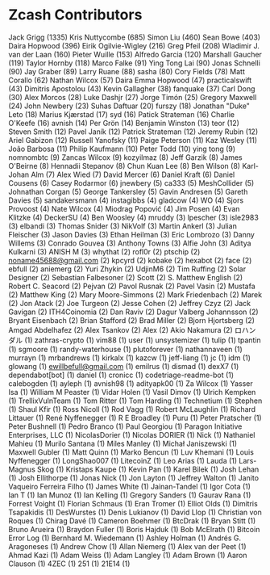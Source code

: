 Zcash Contributors
==================

Jack Grigg (1335)
Kris Nuttycombe (685)
Simon Liu (460)
Sean Bowe (403)
Daira Hopwood (396)
Eirik Ogilvie-Wigley (216)
Greg Pfeil (208)
Wladimir J. van der Laan (160)
Pieter Wuille (153)
Alfredo Garcia (120)
Marshall Gaucher (119)
Taylor Hornby (118)
Marco Falke (91)
Ying Tong Lai (90)
Jonas Schnelli (90)
Jay Graber (89)
Larry Ruane (88)
sasha (80)
Cory Fields (78)
Matt Corallo (62)
Nathan Wilcox (57)
Daira Emma Hopwood (47)
practicalswift (43)
Dimitris Apostolou (43)
Kevin Gallagher (38)
fanquake (37)
Carl Dong (30)
Alex Morcos (28)
Luke Dashjr (27)
Jorge Timón (25)
Gregory Maxwell (24)
John Newbery (23)
Suhas Daftuar (20)
furszy (18)
Jonathan "Duke" Leto (18)
Marius Kjærstad (17)
syd (16)
Patick Strateman (16)
Charlie O'Keefe (16)
avnish (14)
Per Grön (14)
Benjamin Winston (13)
teor (12)
Steven Smith (12)
Pavel Janík (12)
Patrick Strateman (12)
Jeremy Rubin (12)
Ariel Gabizon (12)
Russell Yanofsky (11)
Paige Peterson (11)
Kaz Wesley (11)
João Barbosa (11)
Philip Kaufmann (10)
Peter Todd (10)
ying tong (9)
nomnombtc (9)
Zancas Wilcox (9)
kozyilmaz (8)
Jeff Garzik (8)
James O'Beirne (8)
Hennadii Stepanov (8)
Chun Kuan Lee (8)
Ben Wilson (8)
Karl-Johan Alm (7)
Alex Wied (7)
David Mercer (6)
Daniel Kraft (6)
Daniel Cousens (6)
Casey Rodarmor (6)
jnewbery (5)
ca333 (5)
MeshCollider (5)
Johnathan Corgan (5)
George Tankersley (5)
Gavin Andresen (5)
Gareth Davies (5)
sandakersmann (4)
instagibbs (4)
gladcow (4)
WO (4)
Sjors Provoost (4)
Nate Wilcox (4)
Miodrag Popović (4)
Jim Posen (4)
Evan Klitzke (4)
DeckerSU (4)
Ben Woosley (4)
mruddy (3)
lpescher (3)
isle2983 (3)
elbandi (3)
Thomas Snider (3)
NikVolf (3)
Martin Ankerl (3)
Julian Fleischer (3)
Jason Davies (3)
Ethan Heilman (3)
Eric Lombrozo (3)
Danny Willems (3)
Conrado Gouvea (3)
Anthony Towns (3)
Alfie John (3)
Aditya Kulkarni (3)
ANISH M (3)
whythat (2)
rofl0r (2)
ptschip (2)
noname45688@gmail.com (2)
kpcyrd (2)
kobake (2)
hexabot (2)
face (2)
ebfull (2)
aniemerg (2)
Yuri Zhykin (2)
UdjinM6 (2)
Tim Ruffing (2)
Solar Designer (2)
Sebastian Falbesoner (2)
Scott (2)
S. Matthew English (2)
Robert C. Seacord (2)
Pejvan (2)
Pavol Rusnak (2)
Pavel Vasin (2)
Mustafa (2)
Matthew King (2)
Mary Moore-Simmons (2)
Mark Friedenbach (2)
Marek (2)
Jon Atack (2)
Joe Turgeon (2)
Jesse Cohen (2)
Jeffrey Czyz (2)
Jack Gavigan (2)
ITH4Coinomia (2)
Dan Raviv (2)
Dagur Valberg Johannsson (2)
Bryant Eisenbach (2)
Brian Stafford (2)
Brad Miller (2)
Bjorn Hjortsberg (2)
Amgad Abdelhafez (2)
Alex Tsankov (2)
Alex (2)
Akio Nakamura (2)
ロハン ダル (1)
zathras-crypto (1)
vim88 (1)
user (1)
unsystemizer (1)
tulip (1)
tpantin (1)
sgmoore (1)
randy-waterhouse (1)
plutoforever (1)
nathannaveen (1)
murrayn (1)
mrbandrews (1)
kirkalx (1)
kazcw (1)
jeff-liang (1)
jc (1)
idm (1)
glowang (1)
ewillbefull@gmail.com (1)
emilrus (1)
dismad (1)
dexX7 (1)
dependabot[bot] (1)
daniel (1)
cronicc (1)
codetriage-readme-bot (1)
calebogden (1)
ayleph (1)
avnish98 (1)
adityapk00 (1)
Za Wilcox (1)
Yasser Isa (1)
William M Peaster (1)
Vidar Holen (1)
Vasil Dimov (1)
Ulrich Kempken (1)
TrellixVulnTeam (1)
Tom Ritter (1)
Tom Harding (1)
Technetium (1)
Stephen (1)
Shaul Kfir (1)
Ross Nicoll (1)
Rod Vagg (1)
Robert McLaughlin (1)
Richard Littauer (1)
René Nyffenegger (1)
R E Broadley (1)
Puru (1)
Peter Pratscher (1)
Peter Bushnell (1)
Pedro Branco (1)
Paul Georgiou (1)
Paragon Initiative Enterprises, LLC (1)
NicolasDorier (1)
Nicolas DORIER (1)
Nick (1)
Nathaniel Mahieu (1)
Murilo Santana (1)
Miles Manley (1)
Michał Janiszewski (1)
Maxwell Gubler (1)
Matt Quinn (1)
Marko Bencun (1)
Luv Khemani (1)
Louis Nyffenegger (1)
LongShao007 (1)
LitecoinZ (1)
Leo Arias (1)
Lauda (1)
Lars-Magnus Skog (1)
Kristaps Kaupe (1)
Kevin Pan (1)
Karel Bilek (1)
Josh Lehan (1)
Josh Ellithorpe (1)
Jonas Nick (1)
Jon Layton (1)
Jeffrey Walton (1)
Janito Vaqueiro Ferreira Filho (1)
James White (1)
Jainan-Tandel (1)
Igor Cota (1)
Ian T (1)
Ian Munoz (1)
Ian Kelling (1)
Gregory Sanders (1)
Gaurav Rana (1)
Forrest Voight (1)
Florian Schmaus (1)
Eran Tromer (1)
Elliot Olds (1)
Dimitris Tsapakidis (1)
DesWurstes (1)
Denis Lukianov (1)
David Llop (1)
Christian von Roques (1)
Chirag Davé (1)
Cameron Boehmer (1)
BtcDrak (1)
Bryan Stitt (1)
Bruno Arueira (1)
Braydon Fuller (1)
Boris Hajduk (1)
Bob McElrath (1)
Bitcoin Error Log (1)
Bernhard M. Wiedemann (1)
Ashley Holman (1)
Andrés G. Aragoneses (1)
Andrew Chow (1)
Allan Niemerg (1)
Alex van der Peet (1)
Ahmad Kazi (1)
Adam Weiss (1)
Adam Langley (1)
Adam Brown (1)
Aaron Clauson (1)
4ZEC (1)
251 (1)
21E14 (1)
